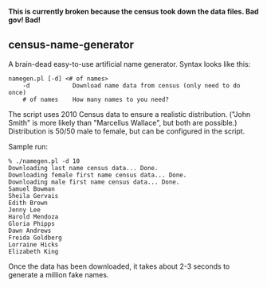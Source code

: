 **This is currently broken because the census took down the data files.  Bad gov!  Bad!**

census-name-generator
---------------------

A brain-dead easy-to-use artificial name generator.  Syntax looks like this:

    namegen.pl [-d] <# of names>
        -d            Download name data from census (only need to do once)
        # of names    How many names to you need?

The script uses 2010 Census data to ensure a realistic distribution.  ("John Smith" is more likely than 
"Marcellus Wallace", but both are possible.)  Distribution is 50/50 male to female, but can be configured
in the script.

Sample run:

    % ./namegen.pl -d 10
    Downloading last name census data... Done.
    Downloading female first name census data... Done.
    Downloading male first name census data... Done.
    Samuel Bowman
    Sheila Gervais
    Edith Brown
    Jenny Lee
    Harold Mendoza
    Gloria Phipps
    Dawn Andrews
    Freida Goldberg
    Lorraine Hicks
    Elizabeth King

Once the data has been downloaded, it takes about 2-3 seconds to generate a million fake names.
